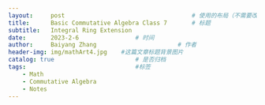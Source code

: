 ```yaml
---
layout:     post   				                    # 使用的布局（不需要改）
title:      Basic Commutative Algebra Class 7		# 标题 
subtitle:   Integral Ring Extension
date:       2023-2-6 				# 时间
author:     Baiyang Zhang 						# 作者
header-img: img/mathArt4.jpg 	#这篇文章标题背景图片
catalog: true 						# 是否归档
tags:								#标签
    - Math
    - Commutative Algebra
    - Notes
---
```


